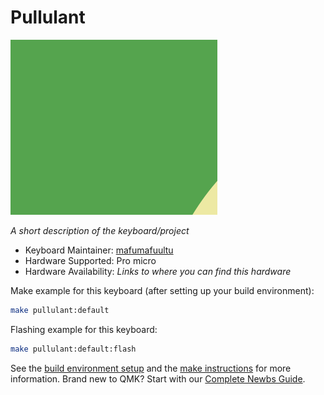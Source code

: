 # Pullulant

![Pullulant](./pullulant_logo.svg)

*A short description of the keyboard/project*

* Keyboard Maintainer: [mafumafuultu](https://github.com/mafumafuultu)
* Hardware Supported: Pro micro
* Hardware Availability: *Links to where you can find this hardware*

Make example for this keyboard (after setting up your build environment):

```sh
make pullulant:default
```

Flashing example for this keyboard:

```sh
make pullulant:default:flash
```

See the [build environment setup](https://docs.qmk.fm/#/getting_started_build_tools) and the [make instructions](https://docs.qmk.fm/#/getting_started_make_guide) for more information. Brand new to QMK? Start with our [Complete Newbs Guide](https://docs.qmk.fm/#/newbs).
